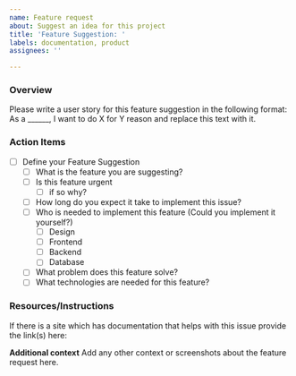 ```yaml
---
name: Feature request
about: Suggest an idea for this project
title: 'Feature Suggestion: '
labels: documentation, product
assignees: ''

---
```


### Overview
Please write a user story for this feature suggestion in the following format: As a ______, I want to do X for Y reason and replace this text with it.

### Action Items
- [ ] Define your Feature Suggestion
   - [ ] What is the feature you are suggesting?
   - [ ] Is this feature urgent
      - [ ] if so why?
   - [ ] How long do you expect it take to implement this issue?
   - [ ] Who is needed to implement this feature (Could you implement it yourself?)
      - [ ] Design
      - [ ] Frontend
      - [ ] Backend
      - [ ] Database
   - [ ] What problem does this feature solve?
   - [ ] What technologies are needed for this feature?

### Resources/Instructions
If there is a site which has documentation that helps with this issue provide the link(s) here:


**Additional context**
Add any other context or screenshots about the feature request here.
